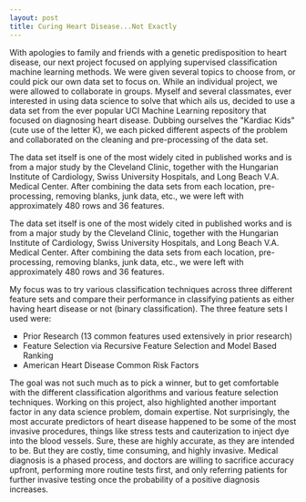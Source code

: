```yaml
---
layout: post
title: Curing Heart Disease...Not Exactly
---
```

With apologies to family and friends with a genetic predisposition to heart disease, our next project focused on applying supervised classification machine learning methods.  We were given several topics to choose from, or could pick our own data set to focus on.  While an individual project, we were allowed to collaborate in groups. Myself and several classmates, ever interested in using data science to solve that which ails us, decided to use a data set from the ever popular UCI Machine Learning repository that focused on diagnosing heart disease. Dubbing ourselves the "Kardiac Kids" (cute use of the letter K), we each picked different aspects of the problem and collaborated on the cleaning and pre-processing of the data set.

The data set itself is one of the most widely cited in published works and is from a major study by the Cleveland Clinic, together with the Hungarian Institute of Cardiology, Swiss University Hospitals, and Long Beach V.A. Medical Center. After combining the data sets from each location, pre-processing, removing blanks, junk data, etc., we were left with approximately 480 rows and 36 features.

The data set itself is one of the most widely cited in published works and is from a major study by the Cleveland Clinic, together with the Hungarian Institute of Cardiology, Swiss University Hospitals, and Long Beach V.A. Medical Center. After combining the data sets from each location, pre-processing, removing blanks, junk data, etc., we were left with approximately 480 rows and 36 features.

My focus was to try various classification techniques across three different feature sets and compare their performance in classifying patients as either having heart disease or not (binary classification). The three feature sets I used were:
<ul style="list-style-type:square">
<li>Prior Research (13 common features used extensively in prior research)</li>  
<li>Feature Selection via Recursive Feature Selection and Model Based Ranking</li>  
<li>American Heart Disease Common Risk Factors</li>  
</ul>  
The goal was not such much as to pick a winner, but to get comfortable with the different classification algorithms and various feature selection techniques. Working on this project, also highlighted another important factor in any data science problem, domain expertise. Not surprisingly, the most accurate predictors of heart disease happened to be some of the most invasive procedures, things like stress tests and cauterization to inject dye into the blood vessels. Sure, these are highly accurate, as they are intended to be. But they are costly, time consuming, and highly invasive. Medical diagnosis is a phased process, and doctors are willing to sacrifice accuracy upfront, performing more routine tests first, and only referring patients for further invasive testing once the probability of a positive diagnosis increases.  
